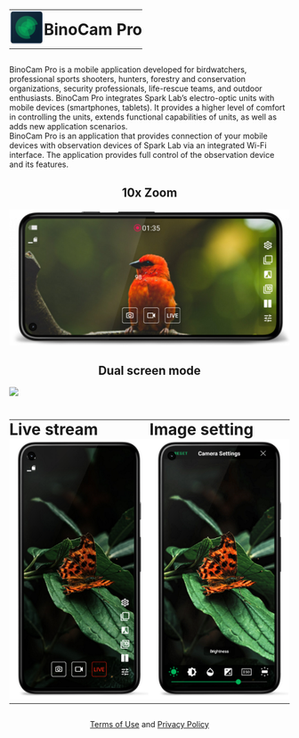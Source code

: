<style>td, th {border: none!important; padding: 0px;}</style>

<div align="center">
  <h1>
    <table>
      <tbody>
        <tr>
            <td><img src="res/logo.png"></td>
            <td>BinoCam Pro</td>
        </tr>
      </tbody>
    </table>
  </h1>
</div>

BinoCam Pro is a mobile application developed for birdwatchers, professional sports shooters, hunters, forestry and conservation organizations, security professionals, life-rescue teams, and outdoor enthusiasts. BinoCam Pro integrates Spark Lab’s electro-optic units with mobile devices (smartphones, tablets). It provides a higher level of comfort in controlling the units, extends functional capabilities of units, as well as adds new application scenarios.  
BinoCam Pro is an application that provides connection of your mobile devices with observation devices of Spark Lab via an integrated Wi-Fi interface. The application provides full control of the observation device and its features.


<h2 align="center">10x Zoom</h2>

![](res/screenshot1_framed.png)

<h2 align="center">Dual screen mode</h2>

![](res/screenshot2_framed.png)

<div align="center">
  <h1>
    <table>
      <tbody>
        <tr>
            <td>Live stream</td>
            <td>Image setting</td>
        </tr>
        <tr>
            <td><img src="res/screenshot3_framed.png"></td>
            <td><img src="res/screenshot5_framed.png"></td>
        </tr>
      </tbody>
    </table>
  </h1>
</div>

<div align="center">
  <a href="https://sparklabdev.github.io/legal/terms">Terms of Use</a> and <a href="https://sparklabdev.github.io/legal/privacy">Privacy Policy</a>
</div>
